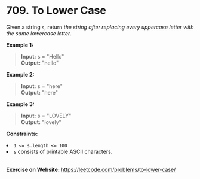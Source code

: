# 709. To Lower Case

Given a string `s`, return *the string after replacing every uppercase letter with the same lowercase letter*.

 

**Example 1:**

> **Input:** s = "Hello"  
**Output:** "hello"

**Example 2:**

> **Input:** s = "here"  
**Output:** "here"

**Example 3:**

> **Input:** s = "LOVELY"  
**Output:** "lovely"
 

**Constraints:**

<li><code>1 &lt;= s.length &lt;= 100</code></li>
<li><code>s</code> consists of printable ASCII characters.</li>

</br>

**Exercise on Website:** https://leetcode.com/problems/to-lower-case/
